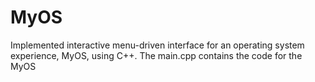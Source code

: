 # MyOS
Implemented interactive menu-driven interface for an operating system experience, MyOS, using C++. 
The main.cpp contains the code for the MyOS
